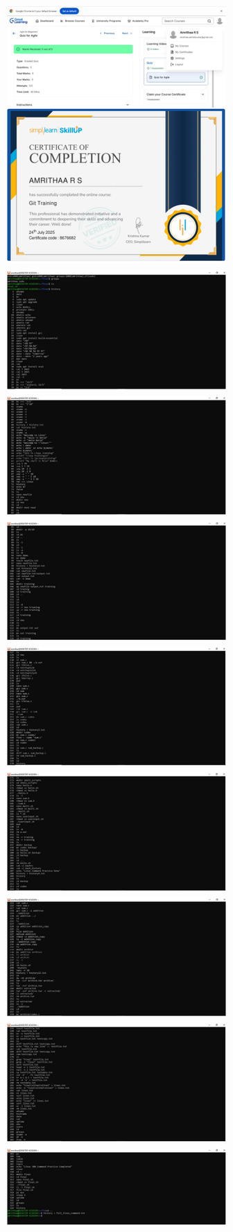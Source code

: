 <img src="Certificates/Agile%20Certificate.jpg" width="700"/>
<img src="Simplilearn%20Certificate.jpg" width="700"/>

![Linux History 1](Linux_Commands_History/Linux_History1.jpg)

![Linux History 2](Linux_Commands_History/Linux_History2.jpg)

![Linux History 3](Linux_Commands_History/Linux_History3.jpg)

![Linux History 4](Linux_Commands_History/Linux_History4.jpg)

![Linux History 5](Linux_Commands_History/Linux_History5.jpg)

![Linux History 6](Linux_Commands_History/Linux_History6.jpg)

![Linux History 7](Linux_Commands_History/Linux_History7.jpg)

![Linux History 8](Linux_Commands_History/Linux_History8.jpg)

